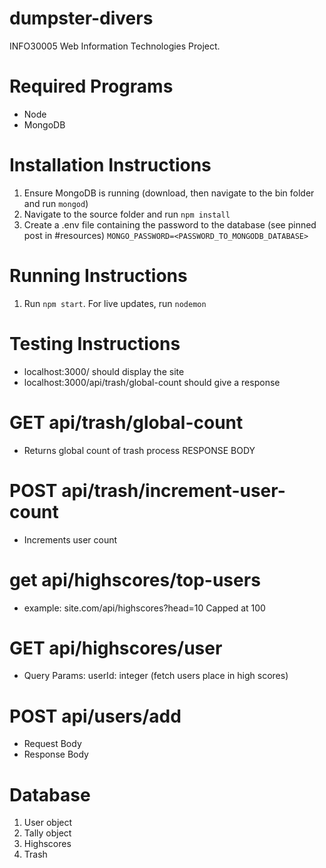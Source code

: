 # dumpster-divers

INFO30005 Web Information Technologies Project.

# Required Programs
- Node
- MongoDB

# Installation Instructions
1. Ensure MongoDB is running (download, then navigate to the bin folder and run `mongod`)
2. Navigate to the source folder and run `npm install`
3. Create a .env file containing the password to the database (see pinned post in #resources)
`MONGO_PASSWORD=<PASSWORD_TO_MONGODB_DATABASE>`

# Running Instructions
1. Run `npm start`. For live updates, run `nodemon`


# Testing Instructions
- localhost:3000/ should display the site
- localhost:3000/api/trash/global-count should give a response


# GET api/trash/global-count
- Returns global count of trash process RESPONSE BODY

# POST api/trash/increment-user-count
- Increments user count

# get api/highscores/top-users
- example: site.com/api/highscores?head=10 Capped at 100

# GET api/highscores/user
- Query Params:
     userId: integer (fetch users place in high scores)

# POST api/users/add
- Request Body
- Response Body

# Database
1. User object
2. Tally object
3. Highscores
4. Trash
